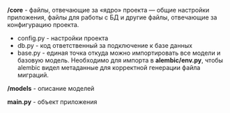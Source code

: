 **/core** - файлы, отвечающие за «ядро» проекта — общие настройки приложения, 
файлы для работы с БД и другие файлы, отвечающие за конфигурацию проекта.

- config.py - настройки проекта
- db.py - код ответственный за подключение к базе данных
- base.py - единая точка откуда можно импортировать все модели и базовую модель.
Необходимо для импорта в **alembic/env.py**, чтобы alembic видел метаданные
для корректной генерации файла миграций.

**/models** - описание моделей

**main.py** - объект приложения
